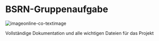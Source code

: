 # BSRN-Gruppenaufgabe
![imageonline-co-textimage](https://github.com/GamingGamma/BSRN-Gruppenaufgabe/assets/52414191/9c03733d-d11f-418b-bf7b-56427c60e8fc)

Vollständige Dokumentation und alle wichtigen Dateien für das Projekt
